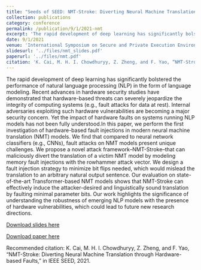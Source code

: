 ```yaml
---
title: "Seeds of SEED: NMT-Stroke: Diverting Neural Machine Translation through Hardware-based Faults"
collection: publications
category: conference
permalink: /publication/9/1/2021-nmt
excerpt: 'The rapid development of deep learning has significantly bolstered the performance of natural language processing (NLP) in the form of language modeling. Recent advances in hardware security studies have demonstrated that hardware-based threats can severely jeopardize the integrity of computing systems (e.g., fault attacks for data at rest). Internal adversaries exploiting such hardware vulnerabilities are becoming a major security concern. Yet the impact of hardware faults on systems running NLP models has not been fully understood.In this paper, we perform the first investigation of hardware-based fault injections in modern neural machine translation (NMT) models. We find that compared to neural network classifiers (e.g., CNNs), fault attacks on NMT models present unique challenges. We propose a novel attack framework–NMT-Stroke–that can maliciously divert the translation of a victim NMT model by modeling memory fault injections with the rowhammer attack vector. We design a fault injection strategy to minimize bit flips needed, which would mislead the translation to an arbitrary natural output sentence. Our evaluation on state-of-the-art Transformer-based NMT models shows that NMT-Stroke can effectively induce the attacker-desired and linguistically sound translation by faulting minimal parameter bits. Our work highlights the significance of understanding the robustness of emerging NLP models with the presence of hardware vulnerabilities, which could lead to future new research directions.'
date: 9/1/2021
venue: 'International Symposium on Secure and Private Execution Environment Design (SEED)'
slidesurl: '../files/nmt_slides.pdf'
paperurl: '../files/nmt.pdf'
citation: 'K. Cai, M. H. I. Chowdhuryy, Z. Zheng, and F. Yao, “NMT-Stroke: Diverting Neural Machine Translation through Hardware-based Faults,” in IEEE SEED, 2021.'
---
```

The rapid development of deep learning has significantly bolstered the performance of natural language processing (NLP) in the form of language modeling. Recent advances in hardware security studies have demonstrated that hardware-based threats can severely jeopardize the integrity of computing systems (e.g., fault attacks for data at rest). Internal adversaries exploiting such hardware vulnerabilities are becoming a major security concern. Yet the impact of hardware faults on systems running NLP models has not been fully understood.In this paper, we perform the first investigation of hardware-based fault injections in modern neural machine translation (NMT) models. We find that compared to neural network classifiers (e.g., CNNs), fault attacks on NMT models present unique challenges. We propose a novel attack framework–NMT-Stroke–that can maliciously divert the translation of a victim NMT model by modeling memory fault injections with the rowhammer attack vector. We design a fault injection strategy to minimize bit flips needed, which would mislead the translation to an arbitrary natural output sentence. Our evaluation on state-of-the-art Transformer-based NMT models shows that NMT-Stroke can effectively induce the attacker-desired and linguistically sound translation by faulting minimal parameter bits. Our work highlights the significance of understanding the robustness of emerging NLP models with the presence of hardware vulnerabilities, which could lead to future new research directions.

[Download slides here](../files/nmt_slides.pdf)

[Download paper here](../files/nmt.pdf)

Recommended citation: K. Cai, M. H. I. Chowdhuryy, Z. Zheng, and F. Yao, “NMT-Stroke: Diverting Neural Machine Translation through Hardware-based Faults,” in IEEE SEED, 2021.
